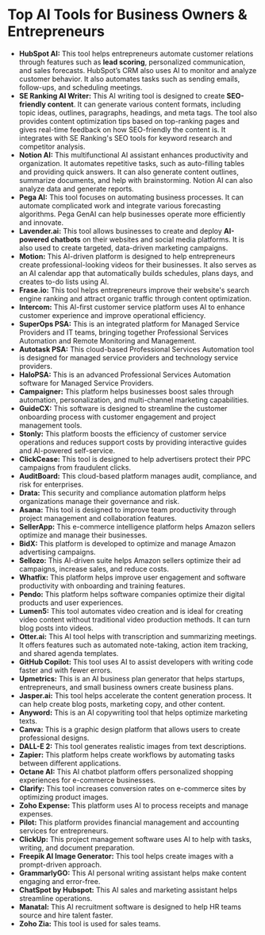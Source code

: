 # Top AI Tools for Business Owners & Entrepreneurs 
*   **HubSpot AI:**  This tool helps entrepreneurs automate customer relations through features such as **lead scoring**, personalized communication, and sales forecasts. HubSpot’s CRM also uses AI to monitor and analyze customer behavior. It also automates tasks such as sending emails, follow-ups, and scheduling meetings.
*   **SE Ranking AI Writer:** This AI writing tool is designed to create **SEO-friendly content**. It can generate various content formats, including topic ideas, outlines, paragraphs, headings, and meta tags. The tool also provides content optimization tips based on top-ranking pages and gives real-time feedback on how SEO-friendly the content is. It integrates with SE Ranking's SEO tools for keyword research and competitor analysis.
*   **Notion AI:** This multifunctional AI assistant enhances productivity and organization. It automates repetitive tasks, such as auto-filling tables and providing quick answers. It can also generate content outlines, summarize documents, and help with brainstorming. Notion AI can also analyze data and generate reports.
*   **Pega AI:** This tool focuses on automating business processes. It can automate complicated work and integrate various forecasting algorithms. Pega GenAI can help businesses operate more efficiently and innovate.
*   **Lavender.ai:** This tool allows businesses to create and deploy **AI-powered chatbots** on their websites and social media platforms. It is also used to create targeted, data-driven marketing campaigns.
*   **Motion:** This AI-driven platform is designed to help entrepreneurs create professional-looking videos for their businesses. It also serves as an AI calendar app that automatically builds schedules, plans days, and creates to-do lists using AI.
*    **Frase.io:** This tool helps entrepreneurs improve their website's search engine ranking and attract organic traffic through content optimization.
*   **Intercom:** This AI-first customer service platform uses AI to enhance customer experience and improve operational efficiency.
*    **SuperOps PSA:** This is an integrated platform for Managed Service Providers and IT teams, bringing together Professional Services Automation and Remote Monitoring and Management.
*   **Autotask PSA:** This cloud-based Professional Services Automation tool is designed for managed service providers and technology service providers.
*   **HaloPSA:** This is an advanced Professional Services Automation software for Managed Service Providers.
*  **Campaigner:** This platform helps businesses boost sales through automation, personalization, and multi-channel marketing capabilities.
*   **GuideCX:** This software is designed to streamline the customer onboarding process with customer engagement and project management tools.
*    **Stonly:** This platform boosts the efficiency of customer service operations and reduces support costs by providing interactive guides and AI-powered self-service.
*   **ClickCease:** This tool is designed to help advertisers protect their PPC campaigns from fraudulent clicks.
*   **AuditBoard:** This cloud-based platform manages audit, compliance, and risk for enterprises.
*   **Drata:** This security and compliance automation platform helps organizations manage their governance and risk.
*   **Asana:** This tool is designed to improve team productivity through project management and collaboration features.
*   **SellerApp:** This e-commerce intelligence platform helps Amazon sellers optimize and manage their businesses.
*  **BidX:** This platform is developed to optimize and manage Amazon advertising campaigns.
*   **Sellozo:** This AI-driven suite helps Amazon sellers optimize their ad campaigns, increase sales, and reduce costs.
*   **Whatfix:** This platform helps improve user engagement and software productivity with onboarding and training features.
*   **Pendo:** This platform helps software companies optimize their digital products and user experiences.
*   **Lumen5:** This tool automates video creation and is ideal for creating video content without traditional video production methods. It can turn blog posts into videos.
*   **Otter.ai:** This AI tool helps with transcription and summarizing meetings. It offers features such as automated note-taking, action item tracking, and shared agenda templates.
*   **GitHub Copilot:** This tool uses AI to assist developers with writing code faster and with fewer errors.
*   **Upmetrics:** This is an AI business plan generator that helps startups, entrepreneurs, and small business owners create business plans.
*   **Jasper.ai:** This tool helps accelerate the content generation process. It can help create blog posts, marketing copy, and other content.
*   **Anyword:** This is an AI copywriting tool that helps optimize marketing texts.
*    **Canva:** This is a graphic design platform that allows users to create professional designs.
*    **DALL-E 2:** This tool generates realistic images from text descriptions.
*   **Zapier:** This platform helps create workflows by automating tasks between different applications.
*    **Octane AI:** This AI chatbot platform offers personalized shopping experiences for e-commerce businesses.
*   **Clarify:** This tool increases conversion rates on e-commerce sites by optimizing product images.
*   **Zoho Expense:** This platform uses AI to process receipts and manage expenses.
*   **Pilot:** This platform provides financial management and accounting services for entrepreneurs.
*   **ClickUp:** This project management software uses AI to help with tasks, writing, and document preparation.
*    **Freepik AI Image Generator:** This tool helps create images with a prompt-driven approach.
*   **GrammarlyGO:** This AI personal writing assistant helps make content engaging and error-free.
*   **ChatSpot by Hubspot:** This AI sales and marketing assistant helps streamline operations.
*   **Manatal:** This AI recruitment software is designed to help HR teams source and hire talent faster.
*   **Zoho Zia:** This tool is used for sales teams.
